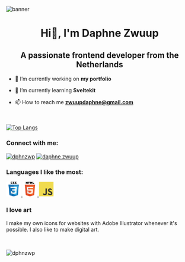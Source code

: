 ![banner](https://github.com/DphnZwp/DphnZwp/assets/69635977/805b1b77-391f-4ee4-a471-6ee419321f6e)

<h1 align="center">Hi👋, I'm Daphne Zwuup</h1>

<h2 align="center">A passionate frontend developer from the Netherlands</h3>

- 🔭 I’m currently working on **my portfolio**

- 🌱 I’m currently learning **Sveltekit**

- 📫 How to reach me **zwuupdaphne@gmail.com**

<br />

[![Top Langs](https://github-readme-stats-git-masterrstaa-rickstaa.vercel.app/api/top-langs/?username=DphnZwp&theme=dracula)](https://github.com/DphnZwp/github-readme-stats)

<h3 align="left">Connect with me:</h3>
<p align="left">
<a href="https://codepen.io/dphnzwp" target="blank"><img align="center" src="https://raw.githubusercontent.com/rahuldkjain/github-profile-readme-generator/master/src/images/icons/Social/codepen.svg" alt="dphnzwp" height="30" width="40" /></a>
<a href="[https://linkedin.com/in/daphne zwuup](https://www.linkedin.com/in/daphne-zwuup-a85867170/?originalSubdomain=nl)" target="blank"><img align="center" src="https://raw.githubusercontent.com/rahuldkjain/github-profile-readme-generator/master/src/images/icons/Social/linked-in-alt.svg" alt="daphne zwuup" height="30" width="40" /></a>
</p>

<h3 align="left">Languages I like the most:</h3>
<p align="left"> <a href="https://www.w3schools.com/css/" target="_blank" rel="noreferrer"> <img src="https://raw.githubusercontent.com/devicons/devicon/master/icons/css3/css3-original-wordmark.svg" alt="css3" width="40" height="40"/> </a> <a href="https://www.w3.org/html/" target="_blank" rel="noreferrer"> <img src="https://raw.githubusercontent.com/devicons/devicon/master/icons/html5/html5-original-wordmark.svg" alt="html5" width="40" height="40"/> </a> <a href="https://developer.mozilla.org/en-US/docs/Web/JavaScript" target="_blank" rel="noreferrer"> <img src="https://raw.githubusercontent.com/devicons/devicon/master/icons/javascript/javascript-original.svg" alt="javascript" width="40" height="40"/> </a> </p>

<h3 align="left">I love art</h3>
I make my own icons for websites with Adobe Illustrator whenever it's possible. I also like to make digital art.

&nbsp;

<p><img align="center" src="https://github-readme-streak-stats.herokuapp.com/?user=dphnzwp&theme=dracula" alt="dphnzwp" /></p>
